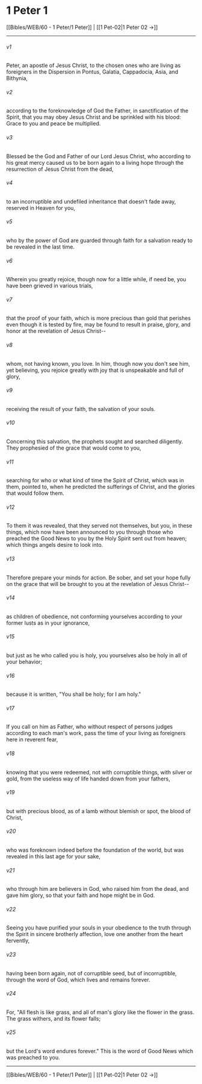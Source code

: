 # 1 Peter 1

[[Bibles/WEB/60 - 1 Peter/1 Peter]] | [[1 Pet-02|1 Peter 02 →]]
***



###### v1 
Peter, an apostle of Jesus Christ, to the chosen ones who are living as foreigners in the Dispersion in Pontus, Galatia, Cappadocia, Asia, and Bithynia, 

###### v2 
according to the foreknowledge of God the Father, in sanctification of the Spirit, that you may obey Jesus Christ and be sprinkled with his blood: Grace to you and peace be multiplied. 

###### v3 
Blessed be the God and Father of our Lord Jesus Christ, who according to his great mercy caused us to be born again to a living hope through the resurrection of Jesus Christ from the dead, 

###### v4 
to an incorruptible and undefiled inheritance that doesn't fade away, reserved in Heaven for you, 

###### v5 
who by the power of God are guarded through faith for a salvation ready to be revealed in the last time. 

###### v6 
Wherein you greatly rejoice, though now for a little while, if need be, you have been grieved in various trials, 

###### v7 
that the proof of your faith, which is more precious than gold that perishes even though it is tested by fire, may be found to result in praise, glory, and honor at the revelation of Jesus Christ-- 

###### v8 
whom, not having known, you love. In him, though now you don't see him, yet believing, you rejoice greatly with joy that is unspeakable and full of glory, 

###### v9 
receiving the result of your faith, the salvation of your souls. 

###### v10 
Concerning this salvation, the prophets sought and searched diligently. They prophesied of the grace that would come to you, 

###### v11 
searching for who or what kind of time the Spirit of Christ, which was in them, pointed to, when he predicted the sufferings of Christ, and the glories that would follow them. 

###### v12 
To them it was revealed, that they served not themselves, but you, in these things, which now have been announced to you through those who preached the Good News to you by the Holy Spirit sent out from heaven; which things angels desire to look into. 

###### v13 
Therefore prepare your minds for action. Be sober, and set your hope fully on the grace that will be brought to you at the revelation of Jesus Christ-- 

###### v14 
as children of obedience, not conforming yourselves according to your former lusts as in your ignorance, 

###### v15 
but just as he who called you is holy, you yourselves also be holy in all of your behavior; 

###### v16 
because it is written, "You shall be holy; for I am holy." 

###### v17 
If you call on him as Father, who without respect of persons judges according to each man's work, pass the time of your living as foreigners here in reverent fear, 

###### v18 
knowing that you were redeemed, not with corruptible things, with silver or gold, from the useless way of life handed down from your fathers, 

###### v19 
but with precious blood, as of a lamb without blemish or spot, the blood of Christ, 

###### v20 
who was foreknown indeed before the foundation of the world, but was revealed in this last age for your sake, 

###### v21 
who through him are believers in God, who raised him from the dead, and gave him glory, so that your faith and hope might be in God. 

###### v22 
Seeing you have purified your souls in your obedience to the truth through the Spirit in sincere brotherly affection, love one another from the heart fervently, 

###### v23 
having been born again, not of corruptible seed, but of incorruptible, through the word of God, which lives and remains forever. 

###### v24 
For, "All flesh is like grass, and all of man's glory like the flower in the grass. The grass withers, and its flower falls; 

###### v25 
but the Lord's word endures forever." This is the word of Good News which was preached to you.

***
[[Bibles/WEB/60 - 1 Peter/1 Peter]] | [[1 Pet-02|1 Peter 02 →]]
